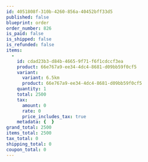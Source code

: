 ```yaml
---
id: 4051808f-310b-4260-856a-40452bff33d5
published: false
blueprint: order
order_number: 826
is_paid: false
is_shipped: false
is_refunded: false
items:
  -
    id: cdad23b3-d84b-4665-9f71-f6f1cdccf3ea
    product: 66e767a9-ee34-4dc4-8681-d09bb59f0cf5
    variant:
      variant: 6.5km
      product: 66e767a9-ee34-4dc4-8681-d09bb59f0cf5
    quantity: 1
    total: 2500
    tax:
      amount: 0
      rate: 0
      price_includes_tax: true
    metadata: {  }
grand_total: 2500
items_total: 2500
tax_total: 0
shipping_total: 0
coupon_total: 0
---
```

